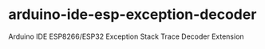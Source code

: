 # arduino-ide-esp-exception-decoder
Arduino IDE ESP8266/ESP32 Exception Stack Trace Decoder Extension

